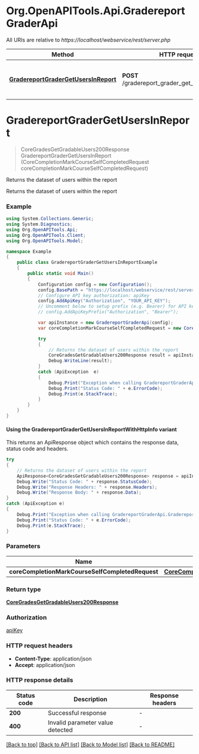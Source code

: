 # Org.OpenAPITools.Api.GradereportGraderApi

All URIs are relative to *https://localhost/webservice/rest/server.php*

| Method | HTTP request | Description |
|--------|--------------|-------------|
| [**GradereportGraderGetUsersInReport**](GradereportGraderApi.md#gradereportgradergetusersinreport) | **POST** /gradereport_grader_get_users_in_report | Returns the dataset of users within the report |

<a id="gradereportgradergetusersinreport"></a>
# **GradereportGraderGetUsersInReport**
> CoreGradesGetGradableUsers200Response GradereportGraderGetUsersInReport (CoreCompletionMarkCourseSelfCompletedRequest coreCompletionMarkCourseSelfCompletedRequest)

Returns the dataset of users within the report

Returns the dataset of users within the report

### Example
```csharp
using System.Collections.Generic;
using System.Diagnostics;
using Org.OpenAPITools.Api;
using Org.OpenAPITools.Client;
using Org.OpenAPITools.Model;

namespace Example
{
    public class GradereportGraderGetUsersInReportExample
    {
        public static void Main()
        {
            Configuration config = new Configuration();
            config.BasePath = "https://localhost/webservice/rest/server.php";
            // Configure API key authorization: apiKey
            config.AddApiKey("Authorization", "YOUR_API_KEY");
            // Uncomment below to setup prefix (e.g. Bearer) for API key, if needed
            // config.AddApiKeyPrefix("Authorization", "Bearer");

            var apiInstance = new GradereportGraderApi(config);
            var coreCompletionMarkCourseSelfCompletedRequest = new CoreCompletionMarkCourseSelfCompletedRequest(); // CoreCompletionMarkCourseSelfCompletedRequest | 

            try
            {
                // Returns the dataset of users within the report
                CoreGradesGetGradableUsers200Response result = apiInstance.GradereportGraderGetUsersInReport(coreCompletionMarkCourseSelfCompletedRequest);
                Debug.WriteLine(result);
            }
            catch (ApiException  e)
            {
                Debug.Print("Exception when calling GradereportGraderApi.GradereportGraderGetUsersInReport: " + e.Message);
                Debug.Print("Status Code: " + e.ErrorCode);
                Debug.Print(e.StackTrace);
            }
        }
    }
}
```

#### Using the GradereportGraderGetUsersInReportWithHttpInfo variant
This returns an ApiResponse object which contains the response data, status code and headers.

```csharp
try
{
    // Returns the dataset of users within the report
    ApiResponse<CoreGradesGetGradableUsers200Response> response = apiInstance.GradereportGraderGetUsersInReportWithHttpInfo(coreCompletionMarkCourseSelfCompletedRequest);
    Debug.Write("Status Code: " + response.StatusCode);
    Debug.Write("Response Headers: " + response.Headers);
    Debug.Write("Response Body: " + response.Data);
}
catch (ApiException e)
{
    Debug.Print("Exception when calling GradereportGraderApi.GradereportGraderGetUsersInReportWithHttpInfo: " + e.Message);
    Debug.Print("Status Code: " + e.ErrorCode);
    Debug.Print(e.StackTrace);
}
```

### Parameters

| Name | Type | Description | Notes |
|------|------|-------------|-------|
| **coreCompletionMarkCourseSelfCompletedRequest** | [**CoreCompletionMarkCourseSelfCompletedRequest**](CoreCompletionMarkCourseSelfCompletedRequest.md) |  |  |

### Return type

[**CoreGradesGetGradableUsers200Response**](CoreGradesGetGradableUsers200Response.md)

### Authorization

[apiKey](../README.md#apiKey)

### HTTP request headers

 - **Content-Type**: application/json
 - **Accept**: application/json


### HTTP response details
| Status code | Description | Response headers |
|-------------|-------------|------------------|
| **200** | Successful response |  -  |
| **400** | Invalid parameter value detected |  -  |

[[Back to top]](#) [[Back to API list]](../README.md#documentation-for-api-endpoints) [[Back to Model list]](../README.md#documentation-for-models) [[Back to README]](../README.md)

